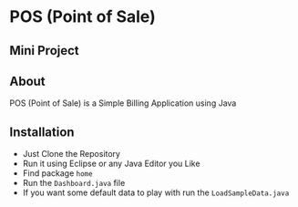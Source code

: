 # POS (Point of Sale)

## Mini Project

## About
POS (Point of Sale) is a Simple Billing Application using Java

## Installation
- Just Clone the Repository
- Run it using Eclipse or any Java Editor you Like
- Find package ```home```
- Run the ```Dashboard.java``` file
- If you want some default data to play with run the ```LoadSampleData.java```
